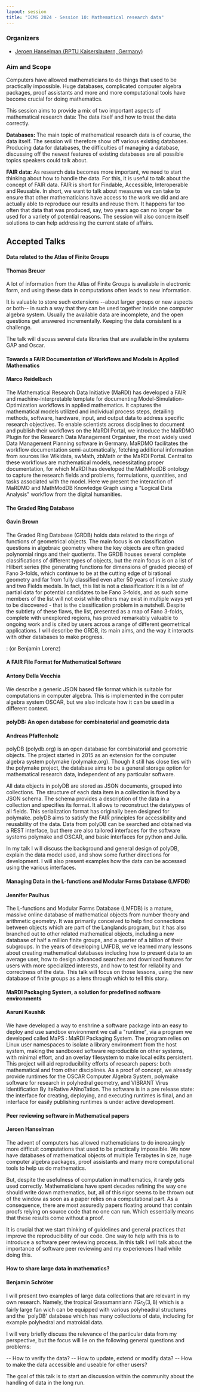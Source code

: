 ```yaml
---
layout: session
title: "ICMS 2024 - Session 10: Mathematical research data"
---
```

### Organizers
   * [Jeroen Hanselman (RPTU Kaiserslautern, Germany)](https://hanselmanj.eu/)<br/>

### Aim and Scope

Computers have allowed mathematicians to do things that used to be practically impossible. Huge databases, complicated computer algebra packages, proof assistants and more and more computational tools have become crucial for doing mathematics.

This session aims to provide a mix of two important aspects of mathematical research data: The data itself and how to treat the data correctly. 

**Databases:**
The main topic of mathematical research data is of course, the data itself. The session will therefore show off various existing databases. Producing data for databases, the difficulties of managing a database, discussing off the newest features of existing databases are all possible topics speakers could talk about. 

**FAIR data:**
As research data becomes more important, we need to start thinking about how to handle the data. For this, it is useful to talk about the concept of FAIR data. FAIR is short for Findable, Accessible, Interoperable and Reusable. In short, we want to talk about measures we can take to ensure that other mathematicians have access to the work we did and are actually able to reproduce our results and reuse them. It happens far too often that data that was produced, say, two years ago can no longer be used for a variety of potential reasons. The session will also concern itself solutions to can help addressing the current state of affairs.

## Accepted Talks


#### Data related to the Atlas of Finite Groups
#### Thomas Breuer
A lot of information from the Atlas of Finite Groups
is available in electronic form,
and using these data in computations often leads to new information.

It is valuable to store such extensions --about larger groups or new aspects
or both-- in such a way that they can be used together inside one computer algebra system.
Usually the available data are incomplete, and the open questions get answered incrementally.
Keeping the data consistent is a challenge.

The talk will discuss several data libraries that are available in the systems GAP and Oscar.



#### Towards a FAIR Documentation of Workflows and Models in Applied Mathematics
#### Marco Reidelbach

The Mathematical Research Data Initiative (MaRDI) has developed a FAIR and machine-interpretable template for documenting Model-Simulation-Optimization workflows in applied mathematics. It captures the mathematical models utilized and individual process steps, detailing methods, software, hardware, input, and output data to address specific research objectives. To enable scientists across disciplines to document and publish their workflows on the MaRDI Portal, we introduce the MaRDMO Plugin for the Research Data Management Organiser, the most widely used Data Management Planning software in Germany. MaRDMO facilitates the workflow documentation semi-automatically, fetching additional information from sources like Wikidata, swMath, zbMath or the MaRDI Portal. Central to these workflows are mathematical models, necessitating proper documentation, for which MaRDI has developed the MathModDB ontology to capture the research fields and problems, formulations, quantities, and tasks associated with the model. Here we present the interaction of MaRDMO and MathModDB Knowledge Graph using a "Logical Data Analysis" workflow from the digital humanities.


#### The Graded Ring Database
#### Gavin Brown

The Graded Ring Database (GRDB) holds data related to the rings of functions of geometrical objects.
The main focus is on classification questions in algebraic geometry where the key objects are often graded polynomial rings and their quotients. The GRDB houses several complete classifications of different types of objects, but the main focus is on a list of Hilbert series (the generating functions for dimensions of graded pieces) of Fano 3-folds, which continue to be at the cutting edge of birational geometry and far from fully classified even after 50 years of intensive study and two Fields medals. In fact, this list is not a classification: it is a list of partial data for potential candidates to be Fano 3-folds, and as such some members of the list will not exist while others may exist in multiple ways yet to be discovered - that is the classification problem in a nutshell. Despite the subtlety of these flaws, the list, presented as a map of Fano 3-folds, complete with unexplored regions, has proved remarkably valuable to ongoing work and is cited by users across a range of different geometrical applications. I will describe the GRDB, its main aims, and the way it interacts with other databases to make progress.


: (or Benjamin Lorenz)

#### A FAIR File Format for Mathematical Software
#### Antony Della Vecchia

We describe a generic JSON based file format which is suitable for computations in computer algebra. This is
implemented in the computer algebra system OSCAR, but we also indicate how it can be used in a different context.



#### polyDB: An open database for combinatorial and geometric data
#### Andreas Pfaffenholz

polyDB (polydb.org) is an open database for combinatorial and geometric objects. The project started in 2015 as an extension for the computer algebra system polymake (polymake.org). Though it still has close ties with the polymake project, the database aims to be a general storage option for mathematical research data, independent of any particular software.

All data objects in polyDB are stored as JSON documents, grouped into collections. The structure of each data item in a collection is fixed by a JSON schema. The schema provides a description of the data in a collection and specifies its format. It allows to reconstruct the datatypes of all fields. This serialization format has originally been designed for polymake. polyDB aims to satisfy the FAIR principles for accessibility and reusability of the data. Data from polyDB can be searched and obtained via a REST interface, but there are also tailored interfaces for the software systems polymake and OSCAR, and basic interfaces for python and Julia.

In my talk I will discuss the background and general design of polyDB, explain the data model used, and show some further directions for development. I will also present examples how the data can be accessed using the various interfaces.


#### Managing Data in the L-functions and Modular Forms Database (LMFDB)
#### Jennifer Paulhus

The L-functions and Modular Forms Database (LMFDB) is a mature, massive online database of mathematical objects from number theory and arithmetic geometry. It was primarily conceived to help find connections between objects which are part of the Langlands program, but it has also branched out to other related mathematical objects, including a new database of half a million finite groups, and a quarter of a billion of their subgroups. In the years of developing LMFDB, we've learned many lessons about creating mathematical databases including how to present data to an average user, how to design advanced searches and download features for users with more specialized interests, and how to test for reliability and correctness of the data. This talk will focus on those lessons, using the new database of finite groups as a lens through which to tell this story.



#### MaRDI Packaging System, a solution for predefined software environments
#### Aaruni Kaushik

We have developed a way to enshrine a software package into an easy to deploy and use sandbox environment we call a "runtime", via a program we developed called MaPS : MaRDI Packaging System. The program relies on Linux user namespaces to isolate a library environment from the host system, making the sandboxed software reproducible on other systems, with minimal effort, and an overlay filesystem to make local edits persistent. This project will aid reproducibility efforts of research papers: both mathematical and from other disciplines. As a proof of concept, we already provide runtimes for the OSCAR Computer Algebra System, polymake software for research in polyhedral geometry, and VIBRANT Virus Identification By iteRative ANnoTation. The software is in a pre release state: the interface for creating, deploying, and executing runtimes is final, and an interface for easily publishing runtimes is under active development.

#### Peer reviewing software in Mathematical papers
#### Jeroen Hanselman

The advent of computers has allowed mathematicians to do increasingly more difficult computations that used to be practically impossible. We now have databases of mathematical objects of multiple Terabytes in size, huge computer algebra packages, proof assistants and many more computational tools to help us do mathematics.

But, despite the usefulness of computation in mathematics, it rarely gets used correctly. Mathematicians have spent decades refining the way one should write down mathematics, but, all of this rigor seems to be thrown out of the window as soon as a paper relies on a computational part. As a consequence, there are most assuredly papers floating around that contain proofs relying on source code that no one can run. Which essentially means that these results come without a proof.

It is crucial that we start thinking of guidelines and general practices that improve the reproducibility of our code. One way to help with this is to introduce a software peer reviewing process. In this talk I will talk about the importance of software peer reviewing and my experiences I had while doing this.


#### How to share large data in mathematics?
#### Benjamin Schröter

I will present two examples of large data collections that are relevant in my own research.
Namely, the tropical Grassmanniann $TGr_0(3,8)$ which is a fairly large fan wich can be equipped with various polyheadral structures and the `polyDB' database which has many collections of data, including for example polyhedral and matroidal data.

I will very briefly discuss the relevance of the particular data from my perspective, but the focus will lie on the following general questions and problems:

-- How to verify the data?
-- How to update, extend or modify data?
-- How to make the data accessible and useable for other users?

The goal of this talk is to start an discussion within the community about the handling of data in the long run.

